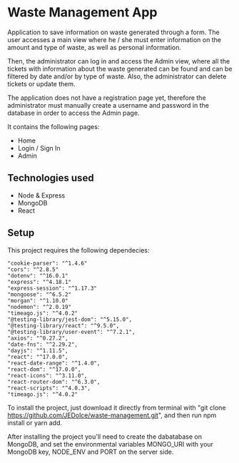 # Waste Management App

Application to save information on waste generated through a form. The user accesses a main view where he / she must enter information 
on the amount and type of waste, as well as personal information.

Then, the administrator can log in and access the Admin view, where all the tickets with information about the waste generated can be found 
and can be filtered by date and/or by type of waste. Also, the administrator can delete tickets or update them.

The application does not have a registration page yet, therefore the administrator must manually create a username and password in the database 
in order to access the Admin page. 

It contains the following pages:

  - Home
  - Login / Sign In
  - Admin

## Technologies used

- Node & Express
- MongoDB
- React

## Setup

This project requires the following dependecies:
    
    "cookie-parser": "^1.4.6"
    "cors": "^2.8.5"
    "dotenv": "^16.0.1"
    "express": "^4.18.1"
    "express-session": "^1.17.3"
    "mongoose": "^6.5.2"
    "morgan": "^1.10.0"
    "nodemon": "^2.0.19"
    "timeago.js": "^4.0.2"
    "@testing-library/jest-dom": "^5.15.0",
    "@testing-library/react": "^9.5.0",
    "@testing-library/user-event": "^7.2.1",
    "axios": "^0.27.2",
    "date-fns": "^2.29.2",
    "dayjs": "^1.11.5",
    "react": "^17.0.0",
    "react-date-range": "^1.4.0",
    "react-dom": "^17.0.0",
    "react-icons": "^3.11.0",
    "react-router-dom": "^6.3.0",
    "react-scripts": "^4.0.3",
    "timeago.js": "^4.0.2"
    

To install the project, just download it directly from terminal with "git clone https://github.com/JEDolce/waste-management.git", 
and then run npm install or yarn add. 

After installing the project you'll need to create the dabatabase on MongoDB, and set the environmental variables MONGO_URI with your MongoDB key, 
NODE_ENV and PORT on the server side.

